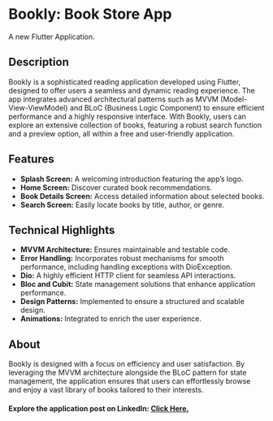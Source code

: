 # Bookly: Book Store App
A new Flutter Application.


## Description

Bookly is a sophisticated reading application developed using Flutter, designed to offer users a seamless and dynamic reading experience. The app integrates advanced architectural patterns such as MVVM (Model-View-ViewModel) and BLoC (Business Logic Component) to ensure efficient performance and a highly responsive interface. With Bookly, users can explore an extensive collection of books, featuring a robust search function and a preview option, all within a free and user-friendly application.


## Features

- **Splash Screen:** A welcoming introduction featuring the app’s logo.
- **Home Screen:** Discover curated book recommendations.
- **Book Details Screen:** Access detailed information about selected books.
- **Search Screen:** Easily locate books by title, author, or genre.


## Technical Highlights

- **MVVM Architecture:** Ensures maintainable and testable code.
- **Error Handling:** Incorporates robust mechanisms for smooth performance, including handling exceptions with DioException.
- **Dio:** A highly efficient HTTP client for seamless API interactions.
- **Bloc and Cubit:** State management solutions that enhance application performance.
- **Design Patterns:** Implemented to ensure a structured and scalable design.
- **Animations:** Integrated to enrich the user experience.


## About

Bookly is designed with a focus on efficiency and user satisfaction. By leveraging the MVVM architecture alongside the BLoC pattern for state management, the application ensures that users can effortlessly browse and enjoy a vast library of books tailored to their interests.

#### Explore the application post on LinkedIn: <a target="_blank" href="https://www.linkedin.com/feed/update/urn:li:activity:7265007116963246081/"> Click Here. </a>

